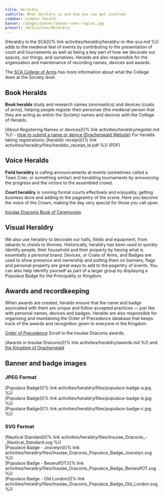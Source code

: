 ```yaml
---
title: Heraldry
subtitle: What heraldry is and how you can get involved
sidebar: sidebar-herald
banner: /images/banner/banner-over-raglan.jpg
prevurl: /Activities/Heraldry/
---
```


[Heraldry in the SCA]({% link activities/heraldry/heraldry-in-the-sca.md %}) adds to the medieval feel of events by contributing to the presentation of court and tournaments as well as being a key part of how we decorate our spaces, our things, and ourselves. Heralds are also responsible for the organisation and maintenance of recording names, devices and awards. 

The [SCA College of Arms](http://heraldry.sca.org/) has more information about what the College does at the Society level.

## Book Heralds

<strong>Book heralds</strong> study and research names (onomastics) and devices (coats of arms), helping people register their personae (the medieval person that they are acting as within the Society) names and devices with the College of Heralds. 

[About Registering Names or devices]({% link activities/heraldry/register.md %}) -
[How to submit a name or device (Drachenwald Website)](https://drachenwald.sca.org/offices/herald/submittingnamesheraldry/)
For heralds taking registrations: [heraldic receipt]({% link activities/heraldry/files/heraldic_receipt_id.pdf %}) (PDF)

## Voice Heralds

<strong>Field heraldry</strong> is calling announcements at events (sometimes called a Town Crier, or something similar) and heralding tournaments by announcing the progress and the victors to the assembled crowd. 

<strong>Court heraldry</strong> is running formal courts effectively and enjoyably, getting business done and adding to the pageantry of the scene. Here you become the voice of the Crown, making the day very special for those you call upon.

[Insulae Draconis Book of Ceremonies](https://insulaedraconis.gitlab.io/ceremonies/)

## Visual Heraldry

We also use heraldry to decorate our halls, fields and equipment, from tabards to chests to thrones. Historically, heraldry has been used to quickly identify people, their household and their property by having what is essentially a personal brand. Devices, or Coats of Arms, and Badges are used to show presence and ownership and putting them on banners, flags and personal property are great ways to add to the pagentry of events. You can also help identify yourself as part of a larger group by displaying a Populace Badge for the Principality or Kingdom.

## Awards and recordkeeping

When awards are created, heralds ensure that the name and badge associated with them are unique and follow accepted practices — just like with personal names, devices and badges. Heralds are also responsible for organising and maintaining the Order of Precedence database that keeps track of the awards and recognition given to everyone in the Kingdom.

[Order of Precedence](http://op.drachenwald.sca.org/awards) Scroll to the Insulae Draconis awards.

[Awards in Insulae Draconis]({% link activities/heraldry/awards.md %}) and [the Kingdom of Drachenwald](http://www.drachenwald.sca.org/offices/herald/drachenwaldawardsorders/)


## Banner and badge images

### JPEG Format

[Populace Badge]({% link activities/heraldry/files/populace-badge-a.jpg %})  
[Populace Badge]({% link activities/heraldry/files/populace-badge-b.jpg %})  
[Populace Badge]({% link activities/heraldry/files/populace-badge-c.jpg %})  

### SVG Format

[Nautical Standard]({% link activities/heraldry/files/Insulae_Draconis_-_Nautical_Standard.svg %})  
[Populace Badge - Joscelyn]({% link activities/heraldry/files/Insulae_Draconis_Populace_Badge_Joscelyn.svg %})  
[Populace Badge - BeowulfOT]({% link activities/heraldry/files/Insulae_Draconis_Populace_Badge_BeowulfOT.svg %})  
[Populace Badge - Old London]({% link activities/heraldry/files/Insulae_Draconis_Populace_Badge_Old_London.svg %}) 

